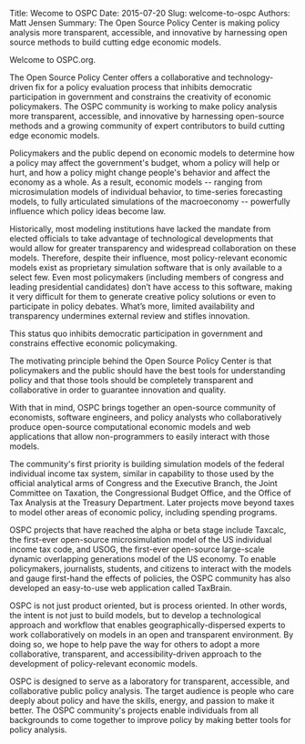 Title: Wecome to OSPC
Date: 2015-07-20
Slug: welcome-to-ospc
Authors: Matt Jensen
Summary: The Open Source Policy Center is making policy analysis more transparent, accessible, and innovative by harnessing open source methods to build cutting edge economic models.  

Welcome to OSPC.org.  

The Open Source Policy Center offers a collaborative and technology-driven fix for a policy evaluation process that inhibits democratic participation in government and constrains the creativity of economic policymakers. The OSPC community is working to make policy analysis more transparent, accessible, and innovative by harnessing open-source methods and a growing community of expert contributors to build cutting edge economic models. 

Policymakers and the public depend on economic models to determine how a policy may affect the government's budget, whom a policy will help or hurt, and how a policy might change people's behavior and affect the economy as a whole. As a result, economic models -- ranging from microsimulation models of individual behavior, to time-series forecasting models, to fully articulated simulations of the macroeconomy -- powerfully influence which policy ideas become law. 

Historically, most modeling institutions have lacked the mandate from elected officials to take advantage of technological developments that would allow for greater transparency and widespread collaboration on these models. Therefore, despite their influence, most policy-relevant economic models exist as proprietary simulation software that is only available to a select few. Even most policymakers (including members of congress and leading presidential candidates) don’t have access to this software, making it very difficult for them to generate creative policy solutions or even to participate in policy debates. What’s more, limited availability and transparency undermines external review and stifles innovation. 

This status quo inhibits democratic participation in government and constrains effective economic policymaking. 

The motivating principle behind the Open Source Policy Center is that policymakers and the public should have the best tools for understanding policy and that those tools should be completely transparent and collaborative in order to guarantee innovation and quality. 

With that in mind, OSPC brings together an open-source community of economists, software engineers, and policy analysts who collaboratively produce open-source computational economic models and web applications that allow non-programmers to easily interact with those models.

The community's first priority is building simulation models of the federal individual income tax system, similar in capability to those used by the official analytical arms of Congress and the Executive Branch, the Joint Committee on Taxation, the Congressional Budget Office, and the Office of Tax Analysis at the Treasury Department. Later projects  move beyond taxes to model other areas of economic policy, including spending programs. 

OSPC projects that have reached the alpha or beta stage include Taxcalc, the first-ever open-source microsimulation model of the US individual income tax code, and USOG, the first-ever open-source large-scale dynamic overlapping generations model of the US economy. To enable policymakers, journalists, students, and citizens to interact with the models and gauge first-hand the effects of policies, the OSPC community has also developed an easy-to-use web application called TaxBrain. 

OSPC is not just product oriented, but is process oriented. In other words, the intent is not just to build models, but to develop a technological approach and workflow that enables geographically-dispersed experts to work collaboratively on models in an open and transparent environment. By doing so, we hope to help pave the way for others to adopt a more collaborative, transparent, and accessibility-driven approach to the development of policy-relevant economic models.

OSPC is designed to serve as a laboratory for transparent, accessible, and collaborative public policy analysis. The target audience is people who care deeply about policy and have the skills, energy, and passion to make it better. The OSPC community's projects enable individuals from all backgrounds to come together to improve policy by making better tools for policy analysis. 

